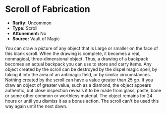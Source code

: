 # Scroll of Fabrication

- **Rarity:** Uncommon
- **Type:** Scroll
- **Attunement:** No
- **Source:** Vault of Magic

You can draw a picture of any object that is Large or smaller on the face of this blank scroll. When the drawing is complete, it becomes a real, nonmagical, three-dimensional object. Thus, a drawing of a backpack becomes an actual backpack you can use to store and carry items. Any object created by the scroll can be destroyed by the dispel magic spell, by taking it into the area of an antimagic field, or by similar circumstances. Nothing created by the scroll can have a value greater than 25 gp. If you draw an object of greater value, such as a diamond, the object appears authentic, but close inspection reveals it to be made from glass, paste, bone or some other common or worthless material. The object remains for 24 hours or until you dismiss it as a bonus action. The scroll can't be used this way again until the next dawn.
